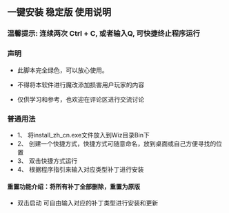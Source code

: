 ## 一键安装 稳定版 使用说明

### 温馨提示: 连续两次 Ctrl + C, 或者输入Q, 可快捷终止程序运行

### 声明

- 此脚本完全绿色，可以放心使用。

- 不得将本软件进行魔改添加损害用户玩家的内容

- 仅供学习和参考，也欢迎在评论区进行交流讨论

### 普通用法

- 1、
    将install_zh_cn.exe文件放入到Wiz目录Bin下
- 2、
    创建一个快捷方式，快捷方式可随意命名，放到桌面或自己方便寻找的位置
- 3、
    双击快捷方式运行
- 4、
    根据程序指引来输入对应类型补丁进行安装

#### 重置功能介绍：将所有补丁全部删除，重置为原版

- 双击启动  可自由输入对应的补丁类型进行安装和更新
